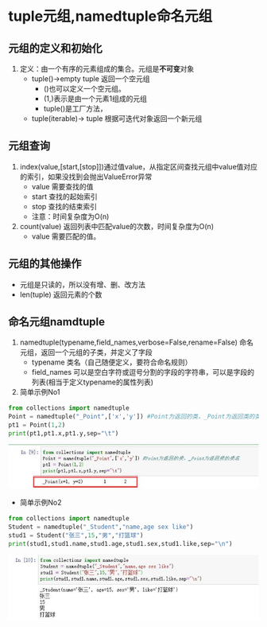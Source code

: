 # tuple元组,namedtuple命名元组

## 元组的定义和初始化

1. 定义：由一个有序的元素组成的集合。元组是**不可变**对象
    * tuple()->empty tuple 返回一个空元组
        * ()也可以定义一个空元组。
        * (1,)表示是由一个元素1组成的元组
        * tuple()是工厂方法，
    * tuple(iterable)-> tuple 根据可迭代对象返回一个新元组

## 元组查询

1. index(value,[start,[stop]])通过值value，从指定区间查找元组中value值对应的索引，如果没找到会抛出ValueError异常
    * value 需要查找的值
    * start 查找的起始索引
    * stop 查找的结束索引
    * 注意：时间复杂度为O(n)
2. count(value) 返回列表中匹配value的次数，时间复杂度为O(n)
    * value 需要匹配的值。

## 元组的其他操作

* 元组是只读的，所以没有增、删、改方法
* len(tuple) 返回元素的个数

## 命名元组namdtuple

1. namedtuple(typename,field_names,verbose=False,rename=False) 命名元组，返回一个元组的子类，并定义了字段
    * typename 类名（自己随便定义，要符合命名规则）
    * field_names 可以是空白字符或逗号分割的字段的字符串，可以是字段的列表(相当于定义typename的属性列表)
2. 简单示例No1

````python
from collections import namedtuple
Point = namedtuple("_Point",['x','y']) #Point为返回的类，_Point为返回类的类名
pt1 = Point(1,2)
print(pt1,pt1.x,pt1.y,sep="\t")
````

![tuple0001](https://raw.githubusercontent.com/1263351411/xdd.github.io/master/img/python/tuple0001.jpg)  

* 简单示例No2

````python
from collections import namedtuple
Student = namedtuple("_Student","name,age sex like")
stud1 = Student("张三",15,"男","打篮球")
print(stud1,stud1.name,stud1.age,stud1.sex,stud1.like,sep="\n")
````  

![tuple0002](https://raw.githubusercontent.com/1263351411/xdd.github.io/master/img/python/tuple0002.jpg)  
